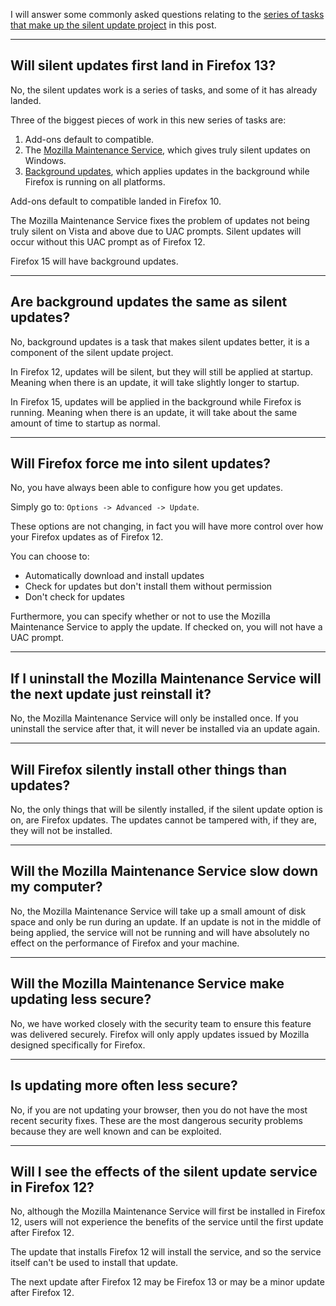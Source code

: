 I will answer some commonly asked questions relating to the [series of tasks that make up the silent update project][0] in this post.

---


## Will silent updates first land in Firefox 13?

No, the silent updates work is a series of tasks, and some of it has already landed.

Three of the biggest pieces of work in this new series of tasks are:

1. Add-ons default to compatible.
2. The [Mozilla Maintenance Service][1], which gives truly silent updates on Windows.
3. [Background updates][3], which applies updates in the background while Firefox is running on all platforms.

Add-ons default to compatible landed in Firefox 10.

The Mozilla Maintenance Service fixes the problem of updates not being truly silent on Vista and above due to UAC prompts.  Silent updates will occur without this UAC prompt as of Firefox 12.

Firefox 15 will have background updates.

---

## Are background updates the same as silent updates?

No, background updates is a task that makes silent updates better, it is a component of the silent update project.

In Firefox 12, updates will be silent, but they will still be applied at startup.  Meaning when there is an update, it will take slightly longer to startup.

In Firefox 15, updates will be applied in the background while Firefox is running.
Meaning when there is an update, it will take about the same amount of time to startup as normal.

---

## Will Firefox force me into silent updates?

No, you have always been able to configure how you get updates.

Simply go to: `Options -> Advanced -> Update`.

These options are not changing, in fact you will have more control over how your Firefox updates as of Firefox 12.

You can choose to:

- Automatically download and install updates
- Check for updates but don't install them without permission
- Don't check for updates

Furthermore, you can specify whether or not to use the Mozilla Maintenance Service to apply the update.  If checked on, you will not have a UAC prompt.

---

## If I uninstall the Mozilla Maintenance Service will the next update just reinstall it?

No, the Mozilla Maintenance Service will only be installed once.
If you uninstall the service after that, it will never be installed via an update again.

---

## Will Firefox silently install other things than updates?

No, the only things that will be silently installed, if the silent update option is on, are Firefox updates.
The updates cannot be tampered with, if they are, they will not be installed.

---


## Will the Mozilla Maintenance Service slow down my computer?

No, the Mozilla Maintenance Service will take up a small amount of disk space and only be run during an update.
If an update is not in the middle of being applied, the service will not be running and will have absolutely no effect on the performance of Firefox and your machine.

---


## Will the Mozilla Maintenance Service make updating less secure?

No, we have worked closely with the security team to ensure this feature was delivered securely.
Firefox will only apply updates issued by Mozilla designed specifically for Firefox.

---

## Is updating more often less secure?

No, if you are not updating your browser, then you do not have the most recent security fixes.
These are the most dangerous security problems because they are well known and can be exploited.

---

## Will I see the effects of the silent update service in Firefox 12?

No, although the Mozilla Maintenance Service will first be installed in Firefox 12, users will not experience the benefits of the service until the first update after Firefox 12.

The update that installs Firefox 12 will install the service, and so the service itself can't be used to install that update.

The next update after Firefox 12 may be Firefox 13 or may be a minor update after Firefox 12.

[0]: http://lawrencemandel.com/2012/02/03/improving-the-firefox-update-experience/
[1]: http://www.brianbondy.com/blog/id/125/mozilla-firefox-and-silent-updates
[2]: http://blog.mozilla.com/rstrong/
[3]: http://ehsanakhgari.org/blog/2011-11-11/updating-firefox-background
